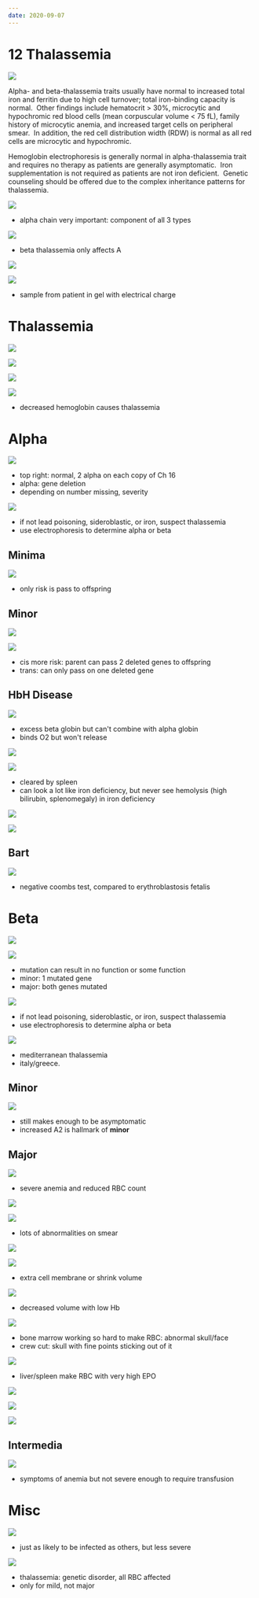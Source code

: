```yaml
---
date: 2020-09-07
---
```


# 12 Thalassemia

![](https://photos.thisispiggy.com/file/wikiFiles/20220813210345.png)

Alpha- and beta-thalassemia traits usually have normal to increased total iron and ferritin due to high cell turnover; total iron-binding capacity is normal.  Other findings include hematocrit > 30%, microcytic and hypochromic red blood cells (mean corpuscular volume < 75 fL), family history of microcytic anemia, and increased target cells on peripheral smear.  In addition, the red cell distribution width (RDW) is normal as all red cells are microcytic and hypochromic.

Hemoglobin electrophoresis is generally normal in alpha-thalassemia trait and requires no therapy as patients are generally asymptomatic.  Iron supplementation is not required as patients are not iron deficient.  Genetic counseling should be offered due to the complex inheritance patterns for thalassemia.

<!-- types of globin and hemoglobin.. -->

![](https://photos.thisispiggy.com/file/wikiFiles/ZDkXFm4.jpg)

- alpha chain very important: component of all 3 types

![](https://photos.thisispiggy.com/file/wikiFiles/MJM7RGM.jpg)

- beta thalassemia only affects A

![](https://photos.thisispiggy.com/file/wikiFiles/FIIs4CV.jpg)

<!-- gel electrophoresis and Hgb.. -->

![](https://photos.thisispiggy.com/file/wikiFiles/xQSy8JZ.jpg)

- sample from patient in gel with electrical charge

# Thalassemia

<!-- thalassemia overall problem, alpha vs beta. Major vs minor. Type of anemia.. -->

![](https://photos.thisispiggy.com/file/wikiFiles/gmp60Ic.jpg)

![](https://photos.thisispiggy.com/file/wikiFiles/ODmENHy.jpg)

![](https://photos.thisispiggy.com/file/wikiFiles/Kzocbey.jpg)

![](https://photos.thisispiggy.com/file/wikiFiles/w4HY50Z.jpg)

- decreased hemoglobin causes thalassemia

# Alpha

<!-- alpha thalassemia genes, chromosome, types.. -->

![](https://photos.thisispiggy.com/file/wikiFiles/03idUNp.jpg)

- top right: normal, 2 alpha on each copy of Ch 16
- alpha: gene deletion
- depending on number missing, severity

![](https://photos.thisispiggy.com/file/wikiFiles/8RAzgvZ.jpg)

- if not lead poisoning, sideroblastic, or iron, suspect thalassemia
- use electrophoresis to determine alpha or beta

## Minima

<!-- alpha thalassemia minima and minor, symptoms, demographics.. -->

![](https://photos.thisispiggy.com/file/wikiFiles/o4JHsZf.jpg)

- only risk is pass to offspring

## Minor

![](https://photos.thisispiggy.com/file/wikiFiles/6okIMvJ.jpg)

![](https://photos.thisispiggy.com/file/wikiFiles/qNEPrMW.jpg)

- cis more risk: parent can pass 2 deleted genes to offspring
- trans: can only pass on one deleted gene

## HbH Disease

<!-- 3 alpha missing disease, blood indices, symptoms, diagnosis, treatment.. -->

![](https://photos.thisispiggy.com/file/wikiFiles/W3GFnUv.jpg)

- excess beta globin but can't combine with alpha globin
- binds O2 but won't release

![](https://photos.thisispiggy.com/file/wikiFiles/Eza6J52.jpg)

![](https://photos.thisispiggy.com/file/wikiFiles/hRADkpE.jpg)

- cleared by spleen
- can look a lot like iron deficiency, but never see hemolysis (high bilirubin, splenomegaly) in iron deficiency

![](https://photos.thisispiggy.com/file/wikiFiles/y20a1FO.jpg)

![](https://photos.thisispiggy.com/file/wikiFiles/mNM7cV2.jpg)

## Bart

<!-- 4 alpha missing disease symptoms.. -->

![](https://photos.thisispiggy.com/file/wikiFiles/In7pn3c.jpg)

- negative coombs test, compared to erythroblastosis fetalis

# Beta

<!-- beta thalassemia genes, chromosomes.. -->

![](https://photos.thisispiggy.com/file/wikiFiles/jgsHlzj.jpg)

![](https://photos.thisispiggy.com/file/wikiFiles/2fON5Uc.jpg)

- mutation can result in no function or some function
- minor: 1 mutated gene
- major: both genes mutated

![](https://photos.thisispiggy.com/file/wikiFiles/8RAzgvZ.jpg)

- if not lead poisoning, sideroblastic, or iron, suspect thalassemia
- use electrophoresis to determine alpha or beta

<!-- beta thalassemia demographics -->

![](https://photos.thisispiggy.com/file/wikiFiles/QDGVoaE.jpg)

- mediterranean thalassemia
- italy/greece.

## Minor

<!-- beta thalassemia minor aka, symptoms, diagnosis.. -->

![](https://photos.thisispiggy.com/file/wikiFiles/k2ZL4R5.jpg)

- still makes enough to be asymptomatic
- increased A2 is hallmark of **minor**

## Major

<!-- beta thalassemia major, aka, symptoms, histology, diagnosis, infection, treatment.. -->

![](https://photos.thisispiggy.com/file/wikiFiles/wQGSVOa.jpg)

- severe anemia and reduced RBC count

![](https://photos.thisispiggy.com/file/wikiFiles/NwMAeNH.jpg)

![](https://photos.thisispiggy.com/file/wikiFiles/KN699Q0.jpg)

- lots of abnormalities on smear

![](https://photos.thisispiggy.com/file/wikiFiles/gD70FCj.jpg)

![](https://photos.thisispiggy.com/file/wikiFiles/UMGjOR8.jpg)

- extra cell membrane or shrink volume

![](https://photos.thisispiggy.com/file/wikiFiles/CbrmCSY.jpg)

- decreased volume with low Hb

![](https://photos.thisispiggy.com/file/wikiFiles/WDHSrIA.jpg)

- bone marrow working so hard to make RBC: abnormal skull/face
- crew cut: skull with fine points sticking out of it

![](https://photos.thisispiggy.com/file/wikiFiles/SlSfBKn.jpg)

- liver/spleen make RBC with very high EPO

![](https://photos.thisispiggy.com/file/wikiFiles/8eF6gSK.jpg)

![](https://photos.thisispiggy.com/file/wikiFiles/8XpGyGd.jpg)

![](https://photos.thisispiggy.com/file/wikiFiles/aFNHeed.jpg)

## Intermedia

<!-- beta thalassemia intermedia is, symptoms.. -->

![](https://photos.thisispiggy.com/file/wikiFiles/vpirLYu.jpg)

- symptoms of anemia but not severe enough to require transfusion

# Misc

<!-- malaria and thalassemia.. -->

![](https://photos.thisispiggy.com/file/wikiFiles/pMu9Wdi.jpg)

- just as likely to be infected as others, but less severe

<!-- RDW and thalassemia.. -->

![](https://photos.thisispiggy.com/file/wikiFiles/5uhO3Hx.jpg)

- thalassemia: genetic disorder, all RBC affected
- only for mild, not major
